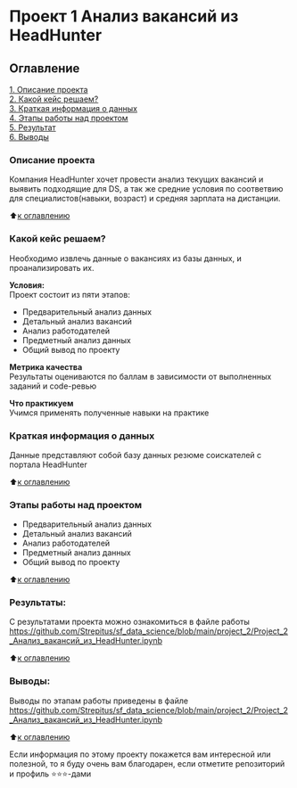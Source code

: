 # Проект 1 Анализ вакансий из HeadHunter

## Оглавление  
[1. Описание проекта](https://github.com/Strepitus/sf_data_science/tree/main/project_2/README.md#Описание-проекта)  
[2. Какой кейс решаем?](https://github.com/Strepitus/sf_data_science/tree/main/project_2/README.md#Какой-кейс-решаем)  
[3. Краткая информация о данных](https://github.com/Strepitus/sf_data_science/tree/main/project_2/README.md#Краткая-информация-о-данных)  
[4. Этапы работы над проектом](https://github.com/Strepitus/sf_data_science/tree/main/project_2/README.md#Этапы-работы-над-проектом)  
[5. Результат](https://github.com/Strepitus/sf_data_science/tree/main/project_2/README.md#Результат)    
[6. Выводы](https://github.com/Strepitus/sf_data_science/tree/main/project_2/README.md#Выводы) 

### Описание проекта    
Компания HeadHunter хочет провести анализ текущих вакансий и выявить подходящие для DS, а так же средние условия по соответвию для специалистов(навыки, возраст) и средняя зарплата на дистанции.

:arrow_up:[к оглавлению](https://github.com/Strepitus/sf_data_science/tree/main/project_2/README.md#Оглавление)


### Какой кейс решаем?    
Необходимо извлечь данные о вакансиях из базы данных, и проанализировать их.

**Условия:**  
Проект состоит из пяти этапов:
- Предварительный анализ данных
- Детальный анализ вакансий
- Анализ работодателей
- Предметный анализ данных
- Общий вывод по проекту

**Метрика качества**     
Результаты оцениваются по баллам в зависимости от выполненных заданий и code-ревью

**Что практикуем**     
Учимся применять полученные навыки на практике


### Краткая информация о данных
Данные представляют собой базу данных резюме соискателей с портала HeadHunter
  
:arrow_up:[к оглавлению](https://github.com/Strepitus/sf_data_science/tree/main/project_2/README.md#Оглавление)


### Этапы работы над проектом  
- Предварительный анализ данных
- Детальный анализ вакансий
- Анализ работодателей
- Предметный анализ данных
- Общий вывод по проекту

:arrow_up:[к оглавлению](https://github.com/Strepitus/sf_data_science/tree/main/project_2/README.md#Оглавление)


### Результаты:  
С результатами проекта можно ознакомиться в файле работы https://github.com/Strepitus/sf_data_science/blob/main/project_2/Project_2_Анализ_вакансий_из_HeadHunter.ipynb

:arrow_up:[к оглавлению](https://github.com/Strepitus/sf_data_science/tree/main/project_2/README.md#Оглавление)


### Выводы:  
Выводы по этапам работы приведены в файле https://github.com/Strepitus/sf_data_science/blob/main/project_2/Project_2_Анализ_вакансий_из_HeadHunter.ipynb

:arrow_up:[к оглавлению](https://github.com/Strepitus/sf_data_science/tree/main/project_2/README.md#Оглавление)


Если информация по этому проекту покажется вам интересной или полезной, то я буду очень вам благодарен, если отметите репозиторий и профиль ⭐️⭐️⭐️-дами